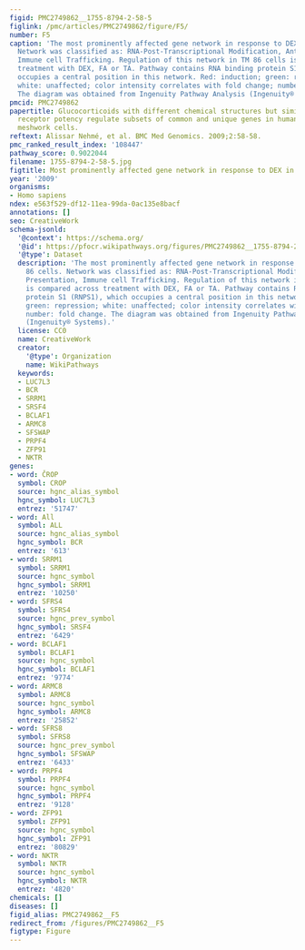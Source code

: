 ```yaml
---
figid: PMC2749862__1755-8794-2-58-5
figlink: /pmc/articles/PMC2749862/figure/F5/
number: F5
caption: 'The most prominently affected gene network in response to DEX in TM 86 cells.
  Network was classified as: RNA-Post-Transcriptional Modification, Antigen Presentation,
  Immune cell Trafficking. Regulation of this network in TM 86 cells is compared across
  treatment with DEX, FA or TA. Pathway contains RNA binding protein S1 (RNPS1), which
  occupies a central position in this network. Red: induction; green: repression;
  white: unaffected; color intensity correlates with fold change; number: fold change.
  The diagram was obtained from Ingenuity Pathway Analysis (Ingenuity® Systems).'
pmcid: PMC2749862
papertitle: Glucocorticoids with different chemical structures but similar glucocorticoid
  receptor potency regulate subsets of common and unique genes in human trabecular
  meshwork cells.
reftext: Alissar Nehmé, et al. BMC Med Genomics. 2009;2:58-58.
pmc_ranked_result_index: '108447'
pathway_score: 0.9022044
filename: 1755-8794-2-58-5.jpg
figtitle: Most prominently affected gene network in response to DEX in TM 86 cells
year: '2009'
organisms:
- Homo sapiens
ndex: e563f529-df12-11ea-99da-0ac135e8bacf
annotations: []
seo: CreativeWork
schema-jsonld:
  '@context': https://schema.org/
  '@id': https://pfocr.wikipathways.org/figures/PMC2749862__1755-8794-2-58-5.html
  '@type': Dataset
  description: 'The most prominently affected gene network in response to DEX in TM
    86 cells. Network was classified as: RNA-Post-Transcriptional Modification, Antigen
    Presentation, Immune cell Trafficking. Regulation of this network in TM 86 cells
    is compared across treatment with DEX, FA or TA. Pathway contains RNA binding
    protein S1 (RNPS1), which occupies a central position in this network. Red: induction;
    green: repression; white: unaffected; color intensity correlates with fold change;
    number: fold change. The diagram was obtained from Ingenuity Pathway Analysis
    (Ingenuity® Systems).'
  license: CC0
  name: CreativeWork
  creator:
    '@type': Organization
    name: WikiPathways
  keywords:
  - LUC7L3
  - BCR
  - SRRM1
  - SRSF4
  - BCLAF1
  - ARMC8
  - SFSWAP
  - PRPF4
  - ZFP91
  - NKTR
genes:
- word: ČROP
  symbol: CROP
  source: hgnc_alias_symbol
  hgnc_symbol: LUC7L3
  entrez: '51747'
- word: All
  symbol: ALL
  source: hgnc_alias_symbol
  hgnc_symbol: BCR
  entrez: '613'
- word: SRRM1
  symbol: SRRM1
  source: hgnc_symbol
  hgnc_symbol: SRRM1
  entrez: '10250'
- word: SFRS4
  symbol: SFRS4
  source: hgnc_prev_symbol
  hgnc_symbol: SRSF4
  entrez: '6429'
- word: BCLAF1
  symbol: BCLAF1
  source: hgnc_symbol
  hgnc_symbol: BCLAF1
  entrez: '9774'
- word: ARMC8
  symbol: ARMC8
  source: hgnc_symbol
  hgnc_symbol: ARMC8
  entrez: '25852'
- word: SFRS8
  symbol: SFRS8
  source: hgnc_prev_symbol
  hgnc_symbol: SFSWAP
  entrez: '6433'
- word: PRPF4
  symbol: PRPF4
  source: hgnc_symbol
  hgnc_symbol: PRPF4
  entrez: '9128'
- word: ZFP91
  symbol: ZFP91
  source: hgnc_symbol
  hgnc_symbol: ZFP91
  entrez: '80829'
- word: NKTR
  symbol: NKTR
  source: hgnc_symbol
  hgnc_symbol: NKTR
  entrez: '4820'
chemicals: []
diseases: []
figid_alias: PMC2749862__F5
redirect_from: /figures/PMC2749862__F5
figtype: Figure
---
```

